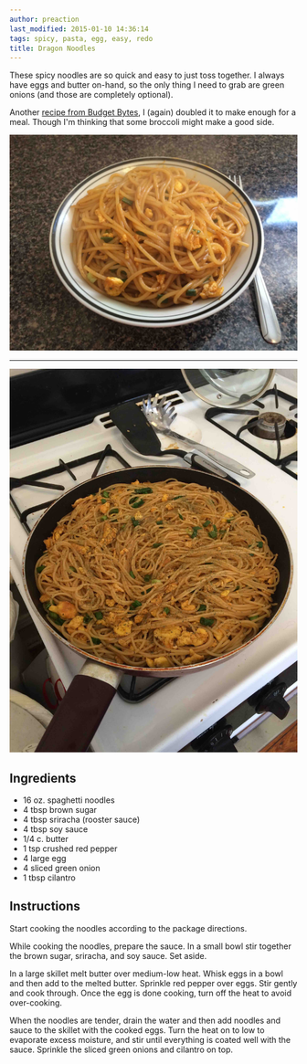 ```yaml
---
author: preaction
last_modified: 2015-01-10 14:36:14
tags: spicy, pasta, egg, easy, redo
title: Dragon Noodles
---
```


These spicy noodles are so quick and easy to just toss together. I always have
eggs and butter on-hand, so the only thing I need to grab are green onions (and
those are completely optional).

Another [recipe from Budget
Bytes](http://www.budgetbytes.com/2012/08/spicy-noodles/), I (again) doubled it
to make enough for a meal. Though I'm thinking that some broccoli might make a
good side.

![](/images/dragon-noodles/IMG_0993.jpg)

---

![](/images/dragon-noodles/IMG_0991.jpg)

## Ingredients

* 16 oz. spaghetti noodles
* 4 tbsp brown sugar
* 4 tbsp sriracha (rooster sauce)
* 4 tbsp soy sauce
* 1/4 c. butter
* 1 tsp crushed red pepper
* 4 large egg
* 4 sliced green onion
* 1 tbsp cilantro

## Instructions

Start cooking the noodles according to the package directions.

While cooking the noodles, prepare the sauce. In a small bowl stir together the
brown sugar, sriracha, and soy sauce. Set aside.

In a large skillet melt butter over medium-low heat. Whisk eggs in a bowl and
then add to the melted butter. Sprinkle red pepper over eggs.  Stir gently and
cook through. Once the egg is done cooking, turn off the heat to avoid
over-cooking.

When the noodles are tender, drain the water and then add noodles and sauce to
the skillet with the cooked eggs. Turn the heat on to low to evaporate excess
moisture, and stir until everything is coated well with the sauce. Sprinkle the
sliced green onions and cilantro on top.
